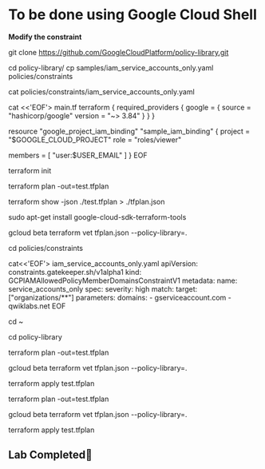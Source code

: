 # **To be done using Google Cloud Shell**

**Modify the constraint**

git clone https://github.com/GoogleCloudPlatform/policy-library.git

cd policy-library/
cp samples/iam_service_accounts_only.yaml policies/constraints

cat policies/constraints/iam_service_accounts_only.yaml

cat <<'EOF'> main.tf
terraform {
  required_providers {
    google = {
      source = "hashicorp/google"
      version = "~> 3.84"
    }
  }
}

resource "google_project_iam_binding" "sample_iam_binding" {
  project = "$GOOGLE_CLOUD_PROJECT"
  role    = "roles/viewer"

  members = [
    "user:$USER_EMAIL"
  ]
}
EOF

terraform init

terraform plan -out=test.tfplan

terraform show -json ./test.tfplan > ./tfplan.json

sudo apt-get install google-cloud-sdk-terraform-tools

gcloud beta terraform vet tfplan.json --policy-library=.


cd policies/constraints


cat<<'EOF'> iam_service_accounts_only.yaml
apiVersion: constraints.gatekeeper.sh/v1alpha1
kind: GCPIAMAllowedPolicyMemberDomainsConstraintV1
metadata:
  name: service_accounts_only
spec:
  severity: high
  match:
    target: ["organizations/**"]
  parameters:
    domains:
      - gserviceaccount.com
      - qwiklabs.net
EOF


cd ~

cd policy-library

terraform plan -out=test.tfplan

gcloud beta terraform vet tfplan.json --policy-library=.

terraform apply test.tfplan

terraform plan -out=test.tfplan

gcloud beta terraform vet tfplan.json --policy-library=.

terraform apply test.tfplan

## Lab Completed🎉
